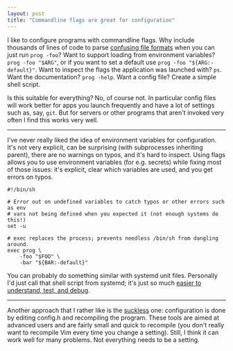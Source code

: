 ```yaml
---
layout: post
title: "Commandline flags are great for configuration"
---
```


I like to configure programs with commandline flags. Why include thousands of
lines of code to parse [confusing file formats][yaml] when you can just run
`prog -foo`? Want to support loading from environment variables? `prog -foo
"$ARG"`, or if you want to set a default use `prog -foo "${ARG:-default}"`. Want
to inspect the flags the application was launched with? `ps`. Want the
documentation? `prog -help`. Want a config file? Create a simple shell script.

Is this suitable for everything? No, of course not. In particular config files
will work better for apps you launch frequently and have a lot of settings such
as, say, `git`. But for servers or other programs that aren't invoked very often
I find this works very well.

---

I've never really liked the idea of environment variables for configuration.
It's not very explicit, can be surprising (with subprocesses inheriting parent),
there are no warnings on typos, and it's hard to inspect. Using flags allows you
to use environment variables (for e.g. secrets) while fixing most of those
issues: it's explicit, clear which variables are used, and you get errors on
typos.

    #!/bin/sh

    # Error out on undefined variables to catch typos or other errors such as env
    # vars not being defined when you expected it (not enough systems do this!)
    set -u

    # exec replaces the process; prevents needless /bin/sh from dangling around.
    exec prog \
        -foo "$FOO" \
        -bar "${BAR:-default}"

You can probably do something similar with systemd unit files. Personally I'd
just call that shell script from systemd; it's just so much [easier to
understand, test, and debug](/weblog/easy.html).

---

Another approach that I rather like is the [suckless](https://suckless.org/)
one: configuration is done by editing config.h and recompiling the program.
These tools are aimed at advanced users and are fairly small and quick to
recompile (you don't really want to recompile Vim every time you change a
setting). Still, I think it can work well for many problems. Not everything
needs to be a setting.

[yaml]: /weblog/yaml_probably_not_so_great_after_all.html
[json]: /weblog/json_as_configuration_files-_please_dont
[sconfig]: https://github.com/Carpetsmoker/sconfig
